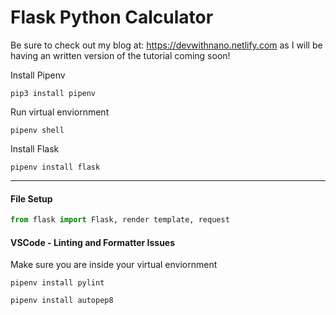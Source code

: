# Flask Python Calculator

Be sure to check out my blog at: https://devwithnano.netlify.com as I will be having an written version of the tutorial coming soon! 

Install Pipenv

```
pip3 install pipenv
```

Run virtual enviornment

```
pipenv shell
```

Install Flask

```
pipenv install flask
```

---

#### File Setup

```python
from flask import Flask, render template, request
```

#### VSCode - Linting and Formatter Issues

Make sure you are inside your virtual enviornment

```
pipenv install pylint
```

```
pipenv install autopep8
```
